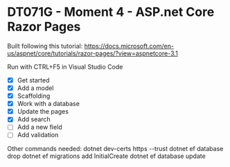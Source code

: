 # DT071G - Moment 4 - ASP.net Core Razor Pages

Built following this tutorial: https://docs.microsoft.com/en-us/aspnet/core/tutorials/razor-pages/?view=aspnetcore-3.1

Run with CTRL+F5 in Visual Studio Code

- [x] Get started
- [x] Add a model
- [x] Scaffolding
- [x] Work with a database
- [x] Update the pages
- [x] Add search
- [ ] Add a new field
- [ ] Add validation

Other commands needed:
dotnet dev-certs https --trust
dotnet ef database drop
dotnet ef migrations add InitialCreate
dotnet ef database update